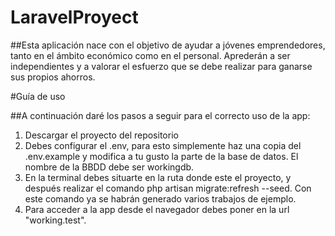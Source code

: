 # LaravelProyect

##Esta aplicación nace con el objetivo de ayudar a jóvenes emprendedores, tanto en el ámbito económico como en el personal. Aprederán a ser independientes y a valorar el esfuerzo que se debe realizar para ganarse sus propios ahorros.

#Guía de uso

##A continuación daré los pasos a seguir para el correcto uso de la app:

1. Descargar el proyecto del repositorio
2. Debes configurar el .env, para esto simplemente haz una copia del .env.example y modifica a tu gusto la parte de la base de datos. El nombre de la BBDD debe ser workingdb.
3. En la terminal debes situarte en la ruta donde este el proyecto, y después realizar el comando php artisan migrate:refresh --seed. Con este comando ya se habrán generado varios trabajos de ejemplo.
4. Para acceder a la app desde el navegador debes poner en la url "working.test".
